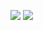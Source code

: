 ![](https://github-readme-stats.vercel.app/api?username=steelswing&show_icons=true&theme=dark&count_private=true&hide_title=true&include_all_commits=true&hide_border=true)
![](https://github-readme-stats.vercel.app/api/top-langs/?username=steelswing&theme=dark&langs_count=10&layout=compact&hide_border=true)
